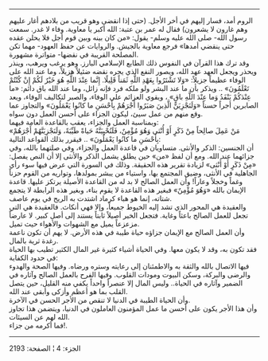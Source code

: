 ------------------------------------------------------------------------

الروم أمد، فسار إليهم في أخر الأجل. (حتى إذا انقضى وهو قريب من بلادهم
أغار عليهم وهم غارون لا يشعرون) فقال له عمر بن عتبة: الله أكبر يا
معاوية. وفاء لا غدر. سمعت رسول الله- صلى الله عليه وسلم- يقول: «من كان
بينه وبين قوم أجل فلا يحلن عقده حتى ينقضي أمدها» فرجع معاوية بالجيش.
والروايات عن حفظ العهود- مهما تكن المصلحة القريبة في نقضها- متواترة
مشهورة.  
وقد ترك هذا القرآن في النفوس ذلك الطابع الإسلامي البارز. وهو يرغب ويرهب،
وينذر ويحذر ويجعل العهد عهد الله، ويصور النفع الذي يجره نقضه ضئيلاً
هزيلاً، وما عند الله على الوفاء عظيماً جزيلاً: «وَلا تَشْتَرُوا بِعَهْدِ اللَّهِ ثَمَناً
قَلِيلًا. إِنَّما عِنْدَ اللَّهِ هُوَ خَيْرٌ لَكُمْ إِنْ كُنْتُمْ تَعْلَمُونَ» .. ويذكر بأن ما عند
البشر ولو ملكه فرد فإنه زائل، وما عند الله باق دائم: «ما عِنْدَكُمْ يَنْفَدُ وَما
عِنْدَ اللَّهِ باقٍ» ، ويقوي العزائم على الوفاء، والصبر لتكاليف الوفاء، ويعد
الصابرين أجراً حسناً «وَلَنَجْزِيَنَّ الَّذِينَ صَبَرُوا أَجْرَهُمْ بِأَحْسَنِ ما كانُوا يَعْمَلُونَ»
والتجاوز عما وقع منهم من عمل سيئ، ليكون الجزاء على أحسن العمل دون
سواه.  
وبمناسبة العمل والجزاء، يعقب بالقاعدة العامة فيهما:  
«مَنْ عَمِلَ صالِحاً مِنْ ذَكَرٍ أَوْ أُنْثى وَهُوَ مُؤْمِنٌ، فَلَنُحْيِيَنَّهُ حَياةً طَيِّبَةً، وَلَنَجْزِيَنَّهُمْ
أَجْرَهُمْ بِأَحْسَنِ ما كانُوا يَعْمَلُونَ» .. فيقرر بذلك القواعد التالية:  
أن الجنسين: الذكر والأنثى. متساويان في قاعدة العمل والجزاء، وفي صلتهما
بالله، وفي جزائهما عند الله. ومع أن لفظ «من» حين يطلق يشمل الذكر والأنثى
إلا أن النص يفصل: «مِنْ ذَكَرٍ أَوْ أُنْثى» لزيادة تقرير هذه الحقيقة. وذلك في
السورة التي عرض فيها سوء رأي الجاهلية في الأنثى، وضيق المجتمع بها،
واستياء من يبشر بمولدها، وتواريه من القوم حزناً وغماً وخجلاً وعاراً! وأن
العمل الصالح لا بد له من القاعدة الأصيلة يرتكز عليها. قاعدة الإيمان
بالله «وَهُوَ مُؤْمِنٌ» فبغير هذه القاعدة لا يقوم بناء، وبغير هذه الرابطة لا
يتجمع شتاته، إنما هو هباء كرماد اشتدت به الريح في يوم عاصف.  
والعقيدة هي المحور الذي تشد إليه الخيوط جميعاً، وإلا فهي أنكاث. فالعقيدة
هي التي تجعل للعمل الصالح باعثاً وغاية. فتجعل الخير أصيلاً ثابتاً يستند إلى
أصل كبير. لا عارضاً مزعزعاً يميل مع الشهوات والأهواء حيث تميل.  
وأن العمل الصالح مع الإيمان جزاؤه حياة طيبة في هذه الأرض. لا يهم أن تكون
ناعمة رغدة ثرية بالمال.  
فقد تكون به، وقد لا يكون معها. وفي الحياة أشياء كثيرة غير المال الكثير
تطيب بها الحياة في حدود الكفاية:  
فيها الاتصال بالله والثقة به والاطمئنان إلى رعايته وستره ورضاه. وفيها
الصحة والهدوء والرضى والبركة، وسكن البيوت ومودات القلوب. وفيها الفرح
بالعمل الصالح وآثاره في الضمير وآثاره في الحياة.. وليس المال إلا عنصراً
واحداً يكفي منه القليل، حين يتصل القلب بما هو أعظم وأزكى وأبقى عند
الله.  
وأن الحياة الطيبة في الدنيا لا تنقص من الأجر الحسن في الآخرة.  
وأن هذا الأجر يكون على أحسن ما عمل المؤمنون العاملون في الدنيا، ويتضمن
هذا تجاوز الله لهم عن السيئات.  
فما أكرمه من جزاء!.

------------------------------------------------------------------------

الجزء: 4 ¦ الصفحة: 2193

